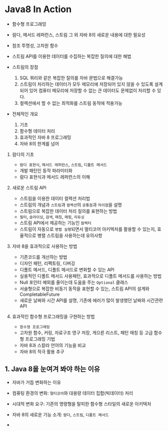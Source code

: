 # Java8 In Action
- 함수형 프로그래밍
- 람다, 메서드 레퍼런스, 스트림 그 외 자바 8의 새로운 내용에 대한 필요성
- 참조 투명성, 고차원 함수
- 스트림 API를 이용한 데이터를 수집하는 복잡한 질의에 대한 해법

- 스트림의 장점
    1. SQL 쿼리와 같은 복잡한 질의를 자바 문법으로 해결가능
    2. 스트림이 처리하는 데이터가 모두 메모리에 저장되어 있지 않을 수 있도록 설계되어 있어 
       컴퓨터 메모리에 저장할 수 없는 큰 데이터도 문제없이 처리할 수 있다. 
    3. 컬렉션에서 할 수 없는 최적화를 스트림 동작에 적용가능

- 전체적인 개요
    1. 기초
    2. 함수형 데이터 처리
    3. 효과적인 자바 8 프로그래밍
    4. 자바 8의 한계를 넘어

1. 람다의 기초
    - `람다 표현식`, `메서드 레퍼런스`, `스트림`, `디폴트 메서드` 
    - 개발 패턴인 동작 파라미터화
    - 람다 표현식과 메서드 레퍼런스의 이해

2. 새로운 스트림 API
    - 스트림을 이용한 데이터 컬렉션 처리법
    - 스트림의 개념과 `스트림`과 `컬렉션`의 `공통점`과 `차이점`을 설명
    - 스트림으로 복잡한 데이터 처리 질의를 표현하는 방법
    - `필터`, `슬라이싱`, `검색`, `매칭`, `매핑`, `리듀싱`
    - 스트림 API에서 제공하는 기능인 `컬렉터`
    - 스트림이 자동으로 `병렬 실행`되면서 멀티코어 아키텍처를 활용할 수 있는지, 
      효율적으로 병렬 스트림을 사용하는데 유의사항

3. 자바 8을 효과적으로 사용하는 방법
    - 기존코드를 개선하는 방법
    - 디자인 패턴, 리펙토링, 디버깅
    - 디폴트 메서드, 디폴트 메서드로 변화할 수 있는 API
    - 실용적인 디폴트 메서드 사용패턴, 효과적으로 디폴트 메서드를 사용하는 방법
    - Null 포인터 예외를 줄이는데 도움을 주는 `Optional` 클래스
    - 서술형으로 복잡한 비동기 동작을 표현할 수 있는, 스트림 API의 설계와 CompletableFuture
    - 새로운 날짜와 시간 API를 설명, 기존에 에러가 많이 발생했던 날짜와 시간관련 API

4. 효과적인 함수형 프로그래밍을 구현하는 방법
    - `함수형 프로그래밍`
    - 고차원 함수, 커링, 자료구조 영구 저장, 게으른 리스트, 패턴 매칭 등 고급 함수형 프로그래밍 기법
    - 자바 8과 스칼라 언어의 기능을 비교
    - 자바 8의 적극 활용 추구
    

## 1. Java 8을 눈여겨 봐야 하는 이유
- 자바가 거듭 변화하는 이유
- 컴퓨팅 환경의 변화: `멀티코어`와 대용량 데이터 집합(빅데이터) 처리
- 시대적 변화 요구: 기존의 명령형을 탈피한 함수형 스타일의 새로운 아키텍처
- 자바 8의 새로운 기능 소개: `람다`, `스트림`, `디폴트 메서드`

- 
